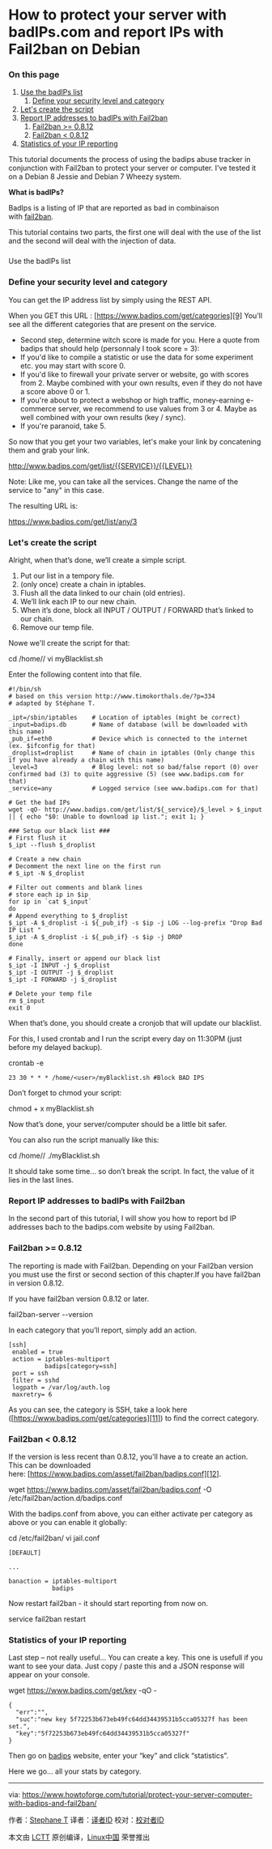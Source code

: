 How to protect your server with badIPs.com and report IPs with Fail2ban on Debian
============================================================

### On this page

1.  [Use the badIPs list][4]
    1.  [Define your security level and category][1]
2.  [Let's create the script][5]
3.  [Report IP addresses to badIPs with Fail2ban][6]
    1.  [Fail2ban >= 0.8.12][2]
    2.  [Fail2ban < 0.8.12][3]
4.  [Statistics of your IP reporting][7]

This tutorial documents the process of using the badips abuse tracker in conjunction with Fail2ban to protect your server or computer. I've tested it on a Debian 8 Jessie and Debian 7 Wheezy system.

**What is badIPs?**

BadIps is a listing of IP that are reported as bad in combinaison with [fail2ban][8].

This tutorial contains two parts, the first one will deal with the use of the list and the second will deal with the injection of data.

### 
Use the badIPs list

### Define your security level and category

You can get the IP address list by simply using the REST API.

When you GET this URL : [https://www.badips.com/get/categories][9]
You’ll see all the different categories that are present on the service.

*   Second step, determine witch score is made for you.
    Here a quote from badips that should help (personnaly I took score = 3):
*   If you'd like to compile a statistic or use the data for some experiment etc. you may start with score 0.
*   If you'd like to firewall your private server or website, go with scores from 2\. Maybe combined with your own results, even if they do not have a score above 0 or 1.
*   If you're about to protect a webshop or high traffic, money-earning e-commerce server, we recommend to use values from 3 or 4\. Maybe as well combined with your own results (key / sync).
*   If you're paranoid, take 5.

So now that you get your two variables, let's make your link by concatening them and grab your link.

http://www.badips.com/get/list/{{SERVICE}}/{{LEVEL}}

Note: Like me, you can take all the services. Change the name of the service to "any" in this case.

The resulting URL is:

https://www.badips.com/get/list/any/3

### Let's create the script

Alright, when that’s done, we’ll create a simple script.

1.  Put our list in a tempory file.
2.  (only once) create a chain in iptables.
3.  Flush all the data linked to our chain (old entries).
4.  We’ll link each IP to our new chain.
5.  When it’s done, block all INPUT / OUTPUT / FORWARD that’s linked to our chain.
6.  Remove our temp file.

Nowe we'll create the script for that:

cd /home/<user>/
vi myBlacklist.sh

Enter the following content into that file.

```
#!/bin/sh
# based on this version http://www.timokorthals.de/?p=334
# adapted by Stéphane T.

_ipt=/sbin/iptables    # Location of iptables (might be correct)
_input=badips.db       # Name of database (will be downloaded with this name)
_pub_if=eth0           # Device which is connected to the internet (ex. $ifconfig for that)
_droplist=droplist     # Name of chain in iptables (Only change this if you have already a chain with this name)
_level=3               # Blog level: not so bad/false report (0) over confirmed bad (3) to quite aggressive (5) (see www.badips.com for that)
_service=any           # Logged service (see www.badips.com for that)

# Get the bad IPs
wget -qO- http://www.badips.com/get/list/${_service}/$_level > $_input || { echo "$0: Unable to download ip list."; exit 1; }

### Setup our black list ###
# First flush it
$_ipt --flush $_droplist

# Create a new chain
# Decomment the next line on the first run
# $_ipt -N $_droplist

# Filter out comments and blank lines
# store each ip in $ip
for ip in `cat $_input`
do
# Append everything to $_droplist
$_ipt -A $_droplist -i ${_pub_if} -s $ip -j LOG --log-prefix "Drop Bad IP List "
$_ipt -A $_droplist -i ${_pub_if} -s $ip -j DROP
done

# Finally, insert or append our black list
$_ipt -I INPUT -j $_droplist
$_ipt -I OUTPUT -j $_droplist
$_ipt -I FORWARD -j $_droplist

# Delete your temp file
rm $_input
exit 0
```

When that’s done, you should create a cronjob that will update our blacklist.

For this, I used crontab and I run the script every day on 11:30PM (just before my delayed backup).

crontab -e

```
23 30 * * * /home/<user>/myBlacklist.sh #Block BAD IPS
```

Don’t forget to chmod your script:

chmod + x myBlacklist.sh

Now that’s done, your server/computer should be a little bit safer.

You can also run the script manually like this:

cd /home/<user>/
./myBlacklist.sh

It should take some time… so don’t break the script. In fact, the value of it lies in the last lines.

### Report IP addresses to badIPs with Fail2ban

In the second part of this tutorial, I will show you how to report bd IP addresses bach to the badips.com website by using Fail2ban.

### Fail2ban >= 0.8.12

The reporting is made with Fail2ban. Depending on your Fail2ban version you must use the first or second section of this chapter.If you have fail2ban in version 0.8.12.

If you have fail2ban version 0.8.12 or later.

fail2ban-server --version

In each category that you’ll report, simply add an action.

```
[ssh]
 enabled = true
 action = iptables-multiport
          badips[category=ssh]
 port = ssh
 filter = sshd
 logpath = /var/log/auth.log
 maxretry= 6
```

As you can see, the category is SSH, take a look here ([https://www.badips.com/get/categories][11]) to find the correct category.

### Fail2ban < 0.8.12

If the version is less recent than 0.8.12, you’ll have a to create an action. This can be downloaded here: [https://www.badips.com/asset/fail2ban/badips.conf][12].

wget https://www.badips.com/asset/fail2ban/badips.conf -O /etc/fail2ban/action.d/badips.conf

With the badips.conf from above, you can either activate per category as above or you can enable it globally:

cd /etc/fail2ban/
vi jail.conf

```
[DEFAULT]

...

banaction = iptables-multiport
            badips
```

Now restart fail2ban - it should start reporting from now on.

service fail2ban restart

### Statistics of your IP reporting

Last step – not really useful… You can create a key.
This one is usefull if you want to see your data.
Just copy / paste this and a JSON response will appear on your console.

wget https://www.badips.com/get/key -qO -

```
{
  "err":"",
  "suc":"new key 5f72253b673eb49fc64dd34439531b5cca05327f has been set.",
  "key":"5f72253b673eb49fc64dd34439531b5cca05327f"
}
```

Then go on [badips][13] website, enter your “key” and click “statistics”.

Here we go… all your stats by category.

--------------------------------------------------------------------------------

via: https://www.howtoforge.com/tutorial/protect-your-server-computer-with-badips-and-fail2ban/

作者：[Stephane T][a]
译者：[译者ID](https://github.com/译者ID)
校对：[校对者ID](https://github.com/校对者ID)

本文由 [LCTT](https://github.com/LCTT/TranslateProject) 原创编译，[Linux中国](https://linux.cn/) 荣誉推出

[a]:https://www.howtoforge.com/tutorial/protect-your-server-computer-with-badips-and-fail2ban/
[1]:https://www.howtoforge.com/tutorial/protect-your-server-computer-with-badips-and-fail2ban/#define-your-security-level-and-category
[2]:https://www.howtoforge.com/tutorial/protect-your-server-computer-with-badips-and-fail2ban/#failban-gt-
[3]:https://www.howtoforge.com/tutorial/protect-your-server-computer-with-badips-and-fail2ban/#failban-ltnbsp
[4]:https://www.howtoforge.com/tutorial/protect-your-server-computer-with-badips-and-fail2ban/#use-the-badips-list
[5]:https://www.howtoforge.com/tutorial/protect-your-server-computer-with-badips-and-fail2ban/#lets-create-the-script
[6]:https://www.howtoforge.com/tutorial/protect-your-server-computer-with-badips-and-fail2ban/#report-ip-addresses-to-badips-with-failban
[7]:https://www.howtoforge.com/tutorial/protect-your-server-computer-with-badips-and-fail2ban/#statistics-of-your-ip-reporting
[8]:http://www.fail2ban.org/
[9]:https://www.badips.com/get/categories
[10]:http://www.timokorthals.de/?p=334
[11]:https://www.badips.com/get/categories
[12]:https://www.badips.com/asset/fail2ban/badips.conf
[13]:https://www.badips.com/
